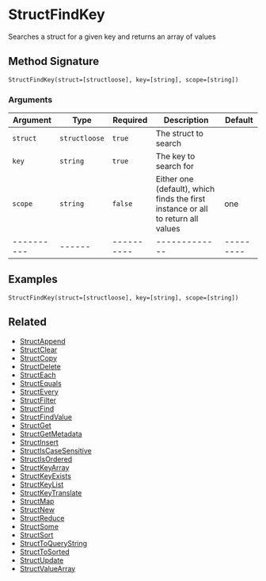 # StructFindKey

Searches a struct for a given key and returns an array of values

## Method Signature

```
StructFindKey(struct=[structloose], key=[string], scope=[string])
```

### Arguments

| Argument   | Type          | Required   | Description                                                                      | Default   |
| ---------- | ------------- | ---------- | -------------------------------------------------------------------------------- | --------- |
| `struct`   | `structloose` | `true`     | The struct to search                                                             |           |
| `key`      | `string`      | `true`     | The key to search for                                                            |           |
| `scope`    | `string`      | `false`    | Either one (default), which finds the first instance or all to return all values | one       |
| ---------- | ------        | ---------- | -------------                                                                    | --------- |

## Examples

```
StructFindKey(struct=[structloose], key=[string], scope=[string])
```

## Related

* [StructAppend](structappend.md)
* [StructClear](structclear.md)
* [StructCopy](structcopy.md)
* [StructDelete](structdelete.md)
* [StructEach](structeach.md)
* [StructEquals](structequals.md)
* [StructEvery](structevery.md)
* [StructFilter](structfilter.md)
* [StructFind](structfind.md)
* [StructFindValue](structfindvalue.md)
* [StructGet](structget.md)
* [StructGetMetadata](structgetmetadata.md)
* [StructInsert](structinsert.md)
* [StructIsCaseSensitive](structiscasesensitive.md)
* [StructIsOrdered](structisordered.md)
* [StructKeyArray](structkeyarray.md)
* [StructKeyExists](structkeyexists.md)
* [StructKeyList](structkeylist.md)
* [StructKeyTranslate](structkeytranslate.md)
* [StructMap](structmap.md)
* [StructNew](structnew.md)
* [StructReduce](structreduce.md)
* [StructSome](structsome.md)
* [StructSort](structsort.md)
* [StructToQueryString](structtoquerystring.md)
* [StructToSorted](structtosorted.md)
* [StructUpdate](structupdate.md)
* [StructValueArray](structvaluearray.md)
